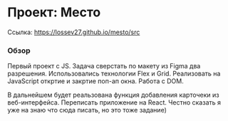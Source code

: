 # Проект: Место
Ссылка: https://lossev27.github.io/mesto/src
### Обзор

Первый проект с JS.
Задача сверстать по макету из Figma два разрешения.
Использовались технологии Flex и Grid.
Реализовать на JavaScript откртие и закртие поп-ап окна.
Работа с DOM.



В дальнейшем будет реальзована функция добавления карточеки из веб-интерфейса.
Переписать приложение на React.
Честно сказать я уже на знаю что сюда писать, но это тоже задание)

